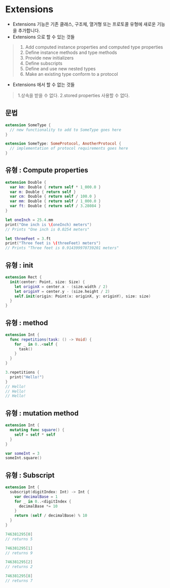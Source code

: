 # Extensions

* Extensions 기능은 기존 클래스, 구조체, 열거형 또는 프로토콜 유형에 새로운 기능을 추가합니다.
* Extensions 으로 할 수 있는 것들
> 1. Add computed instance properties and computed type properties
> 2. Define instance methods and type methods
> 3. Provide new initializers
> 4. Define subscripts
> 5. Define and use new nested types
> 6. Make an existing type conform to a protocol

* Extensions 에서 할 수 없는 것들
> 1.상속을 받을 수 없다.
> 2.stored properties 사용할 수 없다.

## 문법
```swift
extension SomeType {
  // new functionality to add to SomeType goes here
}

extension SomeType: SomeProtocol, AnotherProtocol {
  // implementation of protocol requirements goes here
}
```

## 유형 : Compute properties
```swift
extension Double {
  var km: Double { return self * 1_000.0 }
  var m: Double { return self }
  var cm: Double { return self / 100.0 }
  var mm: Double { return self / 1_000.0 }
  var ft: Double { return self / 3.28084 }
}

let oneInch = 25.4.mm
print("One inch is \(oneInch) meters")
// Prints "One inch is 0.0254 meters"

let threeFeet = 3.ft
print("Three feet is \(threeFeet) meters")
// Prints "Three feet is 0.914399970739201 meters"
```

## 유형 : init
```swift
extension Rect {
  init(center: Point, size: Size) {
    let originX = center.x - (size.width / 2)
    let originY = center.y - (size.height / 2)
    self.init(origin: Point(x: originX, y: originY), size: size)
  }
}
```

## 유형 : method
```swift
extension Int {
  func repetitions(task: () -> Void) {
    for _ in 0..<self {
      task()
    }
  }
}

3.repetitions {
  print("Hello!")
}
// Hello!
// Hello!
// Hello!
```

## 유형 : mutation method
```swift
extension Int {
  mutating func square() {
    self = self * self
  }
}

var someInt = 3
someInt.square()
```

## 유형 : Subscript
```swift
extension Int {
  subscript(digitIndex: Int) -> Int {
    var decimalBase = 1
    for _ in 0..<digitIndex {
      decimalBase *= 10
    }
    return (self / decimalBase) % 10
  }
}

746381295[0]
// returns 5

746381295[1]
// returns 9

746381295[2]
// returns 2

746381295[8]
// returns 7
```
